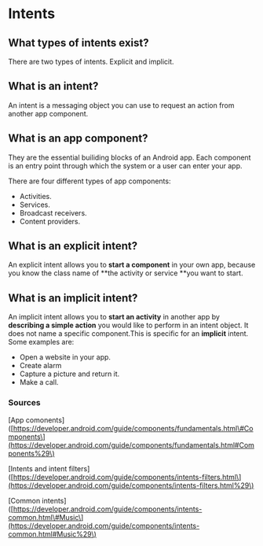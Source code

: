 # Intents

## What types of intents exist?

There are two types of intents. Explicit and implicit.

## What is an intent?

An intent is a messaging object you can use to request an action from another app component.

## What is an app component?

They are the essential builiding blocks of an Android app. Each component is an entry point through which the system or a user can enter your app.

There are four different types of app components:

* Activities.
* Services.
* Broadcast receivers.
* Content providers.

## What is an explicit intent?

An explicit intent allows you to **start a component** in your own app, because you know the class name of **the activity or service **you want to start.

## What is an implicit intent?

An implicit intent allows you to **start an activity** in another app by **describing a simple action** you would like to perform in an intent object. It does not name a specific component.This is specific for an **implicit** intent. Some examples are:

* Open a website in your app.
* Create alarm
* Capture a picture and return it.
* Make a call. 

### Sources

\[App comonents\]\([https://developer.android.com/guide/components/fundamentals.html\#Components\](https://developer.android.com/guide/components/fundamentals.html#Components%29\)

\[Intents and intent filters\]\([https://developer.android.com/guide/components/intents-filters.html\](https://developer.android.com/guide/components/intents-filters.html%29\)

\[Common intents\]\([https://developer.android.com/guide/components/intents-common.html\#Music\](https://developer.android.com/guide/components/intents-common.html#Music%29\)


